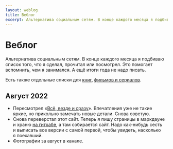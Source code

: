 ```yaml
---
layout: weblog
title: Веблог
excerpt: Альтернатива социальным сетям. В конце каждого месяца я подбиваю список того, что я сделал, прочитал или посмотрел.
---
```


# Веблог

Альтернатива социальным сетям. В конце каждого месяца я подбиваю список того, что я сделал, прочитал или посмотрел. Это помогает вспомнить, чем я занимался. А ещё итоги года не надо писать.

Есть также отдельные списки для [книг](/books), [фильмов и сериалов](/movies).


## Август 2022

- Пересмотрел «[Всё, везде и сразу](https://www.imdb.com/title/tt6710474/)». Впечатления уже не такие яркие, но прикольно замечать новые детали. Снова советую.
- Снова переверстал этот сайт. Теперь я пишу страницы в маркдауне и храню [на гитхабе](https://github.com/sugrarin/website), а там собирается сайт. Надо как-нибудь сесть и выписать все версии с самой первой, чтобы увидеть, насколько я поехавший. 
- Фотографии за август в канале.
